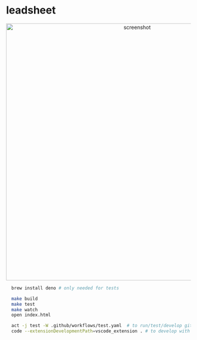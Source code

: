 # leadsheet
<div align="center">
  <img width="699" alt="screenshot" src="https://github.com/pje/leadsheet/assets/319655/e24c5774-1318-46a3-8efb-9867953e54ef">
</div>

```bash
  brew install deno # only needed for tests

  make build
  make test
  make watch
  open index.html

  act -j test -W .github/workflows/test.yaml  # to run/test/develop github actions locally
  code --extensionDevelopmentPath=vscode_extension . # to develop with the (experimental) vscode syntax enabled for *.leadsheet files
```
